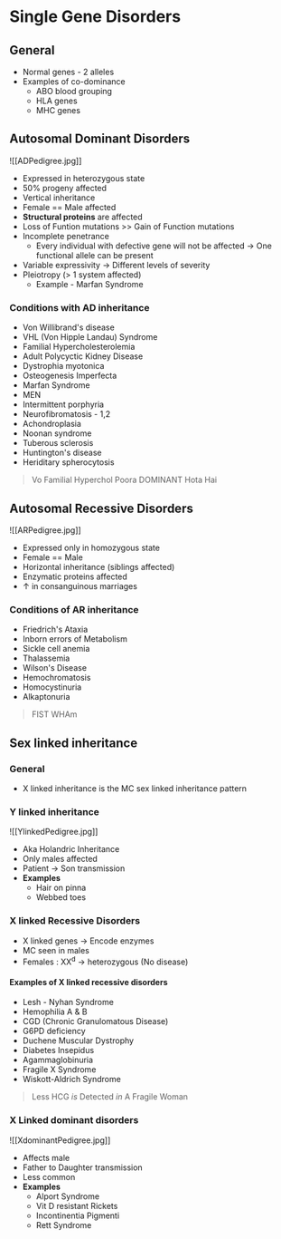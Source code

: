 # Single Gene Disorders
## General
- Normal genes - 2 alleles
- Examples of co-dominance
	- ABO blood grouping
	- HLA genes
	- MHC genes
## Autosomal Dominant Disorders
![[ADPedigree.jpg]]
- Expressed in heterozygous state
- 50% progeny affected
- Vertical inheritance
- Female == Male affected
- **Structural proteins** are affected
- Loss of Funtion mutations >> Gain of Function mutations
- Incomplete penetrance
	- Every individual with defective gene will not be affected  $\rightarrow$ One functional allele can be present
- Variable expressivity  $\rightarrow$ Different levels of severity
- Pleiotropy (> 1 system affected)
	- Example - Marfan Syndrome
### Conditions with AD inheritance
- Von Willibrand's disease
- VHL (Von Hipple Landau) Syndrome
- Familial Hypercholesterolemia
- Adult Polycyctic Kidney Disease
- Dystrophia myotonica
- Osteogenesis Imperfecta
- Marfan Syndrome
- MEN
- Intermittent porphyria
- Neurofibromatosis - 1,2
- Achondroplasia
- Noonan syndrome
- Tuberous sclerosis
- Huntington's disease
- Heriditary spherocytosis
> Vo Familial Hyperchol Poora DOMINANT Hota Hai

## Autosomal Recessive Disorders
![[ARPedigree.jpg]]
- Expressed only in homozygous state
- Female == Male
- Horizontal inheritance (siblings affected)
- Enzymatic proteins affected
- $\uparrow$ in consanguinous marriages
### Conditions of AR inheritance
- Friedrich's Ataxia
- Inborn errors of Metabolism
- Sickle cell anemia
- Thalassemia
- Wilson's Disease
- Hemochromatosis
- Homocystinuria
- Alkaptonuria
> FIST WHAm

## Sex linked inheritance
### General
- X linked inheritance is the MC sex linked inheritance pattern
### Y linked inheritance
![[YlinkedPedigree.jpg]]
- Aka Holandric Inheritance
- Only males affected
- Patient  $\rightarrow$ Son transmission
- **Examples**
	- Hair on pinna
	- Webbed toes

### X linked Recessive Disorders
- X linked genes  $\rightarrow$ Encode enzymes
- MC seen in males
- Females : XX<sup>d</sup>  $\rightarrow$ heterozygous (No disease)
#### Examples of X linked recessive disorders
- Lesh - Nyhan Syndrome
- Hemophilia A & B
- CGD (Chronic Granulomatous Disease)
- G6PD deficiency
- Duchene Muscular Dystrophy
- Diabetes Insepidus
- Agammaglobinuria
- Fragile X Syndrome
- Wiskott-Aldrich Syndrome
> Less HCG _is_ Detected _in_ A Fragile Woman

### X Linked dominant disorders
![[XdominantPedigree.jpg]]
- Affects male
- Father to Daughter transmission
- Less common
- **Examples**
	- Alport Syndrome
	- Vit D resistant Rickets
	- Incontinentia Pigmenti
	- Rett Syndrome